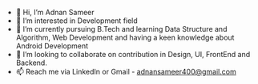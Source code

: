 - 👋 Hi, I’m Adnan Sameer
- 👀 I’m interested in Development field
- 🌱 I’m currently pursuing B.Tech and learning Data Structure and Algorithm, Web Development and having a keen knowledge about Android Development
- 💞️ I’m looking to collaborate on contribution in Design, UI, FrontEnd and Backend.
- 📫 Reach me via LinkedIn or Gmail - adnansameer400@gmail.com

<!---
adnan-sam/adnan-sam is a ✨ special ✨ repository because its `README.md` (this file) appears on your GitHub profile.
You can click the Preview link to take a look at your changes.
--->
